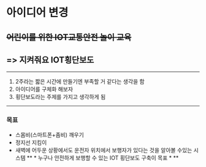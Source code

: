 # 아이디어 변경
## ~~어린이를 위한 IOT교통안전 놀이 교육~~
## => 지켜줘요 IOT횡단보도 
----

1. 2주라는 짧은 시간에 만들기엔 부족할 거 같다는 생각을 함
2. 아이디어를 구체화 해보자
3. 횡단보도라는 주제를 가지고 생각하게 됨

****
### 목표
- 스몸비(스마트폰+좀비) 깨우기
- 정지선 지킴이
- 새벽에 어두운 상황에서도 운전자 위치에서 보행자가 있다는 것을 알아볼 수있는 시스템
** * 누구나 안전하게 보행할 수 있는 IOT 횡단보도 구축이 목표 * **
    
